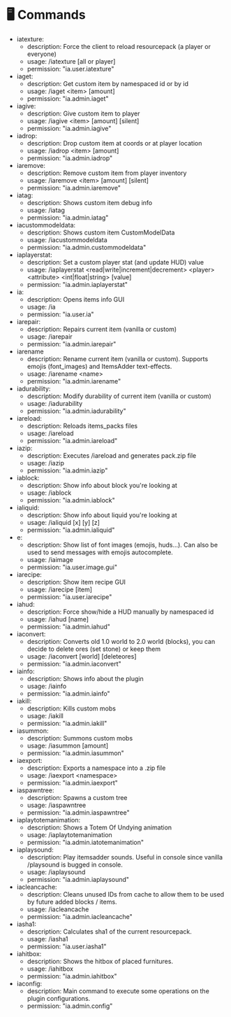 # 🖥 Commands

* iatexture:
  * description: Force the client to reload resourcepack (a player or everyone)
  * usage: /iatexture \[all or player]
  * permission: "ia.user.iatexture"
* iaget:
  * description: Get custom item by namespaced id or by id
  * usage: /iaget \<item> \[amount]
  * permission: "ia.admin.iaget"
* iagive:
  * description: Give custom item to player
  * usage: /iagive \<item> \[amount] \[silent]
  * permission: "ia.admin.iagive"
* iadrop:
  * description: Drop custom item at coords or at player location
  * usage: /iadrop \<item> \[amount]
  * permission: "ia.admin.iadrop"
* iaremove:
  * description: Remove custom item from player inventory
  * usage: /iaremove \<item> \[amount] \[silent]
  * permission: "ia.admin.iaremove"
* iatag:
  * description: Shows custom item debug info
  * usage: /iatag
  * permission: "ia.admin.iatag"
* iacustommodeldata:
  * description: Shows custom item CustomModelData
  * usage: /iacustommodeldata
  * permission: "ia.admin.custommodeldata"
* iaplayerstat:
  * description: Set a custom player stat (and update HUD) value
  * usage: /iaplayerstat \<read|write|increment|decrement> \<player> \<attribute> \<int|float|string> \[value]
  * permission: "ia.admin.iaplayerstat"
* ia:
  * description: Opens items info GUI
  * usage: /ia
  * permission: "ia.user.ia"
* iarepair:
  * description: Repairs current item (vanilla or custom)
  * usage: /iarepair
  * permission: "ia.admin.iarepair"
* iarename
  * description: Rename current item (vanilla or custom). Supports emojis (font\_images) and ItemsAdder text-effects.
  * usage: /iarename \<name>
  * permission: "ia.admin.iarename"
* iadurability:
  * description: Modify durability of current item (vanilla or custom)
  * usage: /iadurability
  * permission: "ia.admin.iadurability"
* iareload:
  * description: Reloads items\_packs files
  * usage: /iareload
  * permission: "ia.admin.iareload"
* iazip:
  * description: Executes /iareload and generates pack.zip file
  * usage: /iazip
  * permission: "ia.admin.iazip"
* iablock:
  * description: Show info about block you're looking at
  * usage: /iablock
  * permission: "ia.admin.iablock"
* ialiquid:
  * description: Show info about liquid you're looking at
  * usage: /ialiquid \[x] \[y] \[z]
  * permission: "ia.admin.ialiquid"
* e:
  * description: Show list of font images (emojis, huds...). Can also be used to send messages with emojis autocomplete.
  * usage: /iaimage
  * permission: "ia.user.image.gui"
* iarecipe:
  * description: Show item recipe GUI
  * usage: /iarecipe \[item]
  * permission: "ia.user.iarecipe"
* iahud:
  * description: Force show/hide a HUD manually by namespaced id
  * usage: /iahud \[name]
  * permission: "ia.admin.iahud"
* iaconvert:
  * description: Converts old 1.0 world to 2.0 world (blocks), you can decide to delete ores (set stone) or keep them
  * usage: /iaconvert \[world] \[deleteores]
  * permission: "ia.admin.iaconvert"
* iainfo:
  * description: Shows info about the plugin
  * usage: /iainfo
  * permission: "ia.admin.iainfo"
* iakill:
  * description: Kills custom mobs
  * usage: /iakill
  * permission: "ia.admin.iakill"
* iasummon:
  * description: Summons custom mobs
  * usage: /iasummon \[amount]
  * permission: "ia.admin.iasummon"
* iaexport:
  * description: Exports a namespace into a .zip file
  * usage: /iaexport \<namespace>
  * permission: "ia.admin.iaexport"
* iaspawntree:
  * description: Spawns a custom tree
  * usage: /iaspawntree
  * permission: "ia.admin.iaspawntree"
* iaplaytotemanimation:
  * description: Shows a Totem Of Undying animation
  * usage: /iaplaytotemanimation
  * permission: "ia.admin.iatotemanimation"
* iaplaysound:
  * description: Play itemsadder sounds. Useful in console since vanilla /playsound is bugged in console.
  * usage: /iaplaysound
  * permission: "ia.admin.iaplaysound"
* iacleancache:
  * description: Cleans unused IDs from cache to allow them to be used by future added blocks / items.
  * usage: /iacleancache
  * permission: "ia.admin.iacleancache"
* iasha1:
  * description: Calculates sha1 of the current resourcepack.
  * usage: /iasha1
  * permission: "ia.user.iasha1"
* iahitbox:
  * description: Shows the hitbox of placed furnitures.
  * usage: /iahitbox
  * permission: "ia.admin.iahitbox"
* iaconfig:
  * description: Main command to execute some operations on the plugin configurations.
  * permission: "ia.admin.config"

